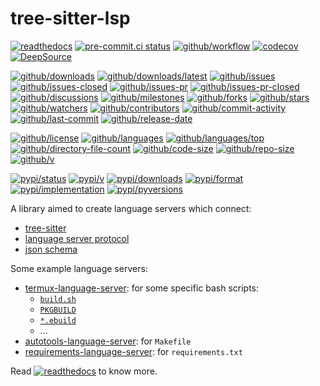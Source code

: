 # tree-sitter-lsp

[![readthedocs](https://shields.io/readthedocs/tree-sitter-lsp)](https://tree-sitter-lsp.readthedocs.io)
[![pre-commit.ci status](https://results.pre-commit.ci/badge/github/Freed-Wu/tree-sitter-lsp/main.svg)](https://results.pre-commit.ci/latest/github/Freed-Wu/tree-sitter-lsp/main)
[![github/workflow](https://github.com/Freed-Wu/tree-sitter-lsp/actions/workflows/main.yml/badge.svg)](https://github.com/Freed-Wu/tree-sitter-lsp/actions)
[![codecov](https://codecov.io/gh/Freed-Wu/tree-sitter-lsp/branch/main/graph/badge.svg)](https://codecov.io/gh/Freed-Wu/tree-sitter-lsp)
[![DeepSource](https://deepsource.io/gh/Freed-Wu/tree-sitter-lsp.svg/?show_trend=true)](https://deepsource.io/gh/Freed-Wu/tree-sitter-lsp)

[![github/downloads](https://shields.io/github/downloads/Freed-Wu/tree-sitter-lsp/total)](https://github.com/Freed-Wu/tree-sitter-lsp/releases)
[![github/downloads/latest](https://shields.io/github/downloads/Freed-Wu/tree-sitter-lsp/latest/total)](https://github.com/Freed-Wu/tree-sitter-lsp/releases/latest)
[![github/issues](https://shields.io/github/issues/Freed-Wu/tree-sitter-lsp)](https://github.com/Freed-Wu/tree-sitter-lsp/issues)
[![github/issues-closed](https://shields.io/github/issues-closed/Freed-Wu/tree-sitter-lsp)](https://github.com/Freed-Wu/tree-sitter-lsp/issues?q=is%3Aissue+is%3Aclosed)
[![github/issues-pr](https://shields.io/github/issues-pr/Freed-Wu/tree-sitter-lsp)](https://github.com/Freed-Wu/tree-sitter-lsp/pulls)
[![github/issues-pr-closed](https://shields.io/github/issues-pr-closed/Freed-Wu/tree-sitter-lsp)](https://github.com/Freed-Wu/tree-sitter-lsp/pulls?q=is%3Apr+is%3Aclosed)
[![github/discussions](https://shields.io/github/discussions/Freed-Wu/tree-sitter-lsp)](https://github.com/Freed-Wu/tree-sitter-lsp/discussions)
[![github/milestones](https://shields.io/github/milestones/all/Freed-Wu/tree-sitter-lsp)](https://github.com/Freed-Wu/tree-sitter-lsp/milestones)
[![github/forks](https://shields.io/github/forks/Freed-Wu/tree-sitter-lsp)](https://github.com/Freed-Wu/tree-sitter-lsp/network/members)
[![github/stars](https://shields.io/github/stars/Freed-Wu/tree-sitter-lsp)](https://github.com/Freed-Wu/tree-sitter-lsp/stargazers)
[![github/watchers](https://shields.io/github/watchers/Freed-Wu/tree-sitter-lsp)](https://github.com/Freed-Wu/tree-sitter-lsp/watchers)
[![github/contributors](https://shields.io/github/contributors/Freed-Wu/tree-sitter-lsp)](https://github.com/Freed-Wu/tree-sitter-lsp/graphs/contributors)
[![github/commit-activity](https://shields.io/github/commit-activity/w/Freed-Wu/tree-sitter-lsp)](https://github.com/Freed-Wu/tree-sitter-lsp/graphs/commit-activity)
[![github/last-commit](https://shields.io/github/last-commit/Freed-Wu/tree-sitter-lsp)](https://github.com/Freed-Wu/tree-sitter-lsp/commits)
[![github/release-date](https://shields.io/github/release-date/Freed-Wu/tree-sitter-lsp)](https://github.com/Freed-Wu/tree-sitter-lsp/releases/latest)

[![github/license](https://shields.io/github/license/Freed-Wu/tree-sitter-lsp)](https://github.com/Freed-Wu/tree-sitter-lsp/blob/main/LICENSE)
[![github/languages](https://shields.io/github/languages/count/Freed-Wu/tree-sitter-lsp)](https://github.com/Freed-Wu/tree-sitter-lsp)
[![github/languages/top](https://shields.io/github/languages/top/Freed-Wu/tree-sitter-lsp)](https://github.com/Freed-Wu/tree-sitter-lsp)
[![github/directory-file-count](https://shields.io/github/directory-file-count/Freed-Wu/tree-sitter-lsp)](https://github.com/Freed-Wu/tree-sitter-lsp)
[![github/code-size](https://shields.io/github/languages/code-size/Freed-Wu/tree-sitter-lsp)](https://github.com/Freed-Wu/tree-sitter-lsp)
[![github/repo-size](https://shields.io/github/repo-size/Freed-Wu/tree-sitter-lsp)](https://github.com/Freed-Wu/tree-sitter-lsp)
[![github/v](https://shields.io/github/v/release/Freed-Wu/tree-sitter-lsp)](https://github.com/Freed-Wu/tree-sitter-lsp)

[![pypi/status](https://shields.io/pypi/status/tree-sitter-lsp)](https://pypi.org/project/tree-sitter-lsp/#description)
[![pypi/v](https://shields.io/pypi/v/tree-sitter-lsp)](https://pypi.org/project/tree-sitter-lsp/#history)
[![pypi/downloads](https://shields.io/pypi/dd/tree-sitter-lsp)](https://pypi.org/project/tree-sitter-lsp/#files)
[![pypi/format](https://shields.io/pypi/format/tree-sitter-lsp)](https://pypi.org/project/tree-sitter-lsp/#files)
[![pypi/implementation](https://shields.io/pypi/implementation/tree-sitter-lsp)](https://pypi.org/project/tree-sitter-lsp/#files)
[![pypi/pyversions](https://shields.io/pypi/pyversions/tree-sitter-lsp)](https://pypi.org/project/tree-sitter-lsp/#files)

A library aimed to create language servers which connect:

- [tree-sitter](https://tree-sitter.github.io/tree-sitter/)
- [language server protocol](https://microsoft.github.io/language-server-protocol/specifications/specification-current)
- [json schema](https://json-schema.org/specification)

Some example language servers:

- [termux-language-server](https://github.com/termux/termux-language-server/):
  for some specific bash scripts:
  - [`build.sh`](https://github.com/termux/termux-packages/wiki/Creating-new-package)
  - [`PKGBUILD`](https://wiki.archlinux.org/title/PKGBUILD)
  - [`*.ebuild`](https://dev.gentoo.org/~zmedico/portage/doc/man/ebuild.5.html)
  - ...
- [autotools-language-server](https://github.com/Freed-Wu/autotools-language-server/):
  for `Makefile`
- [requirements-language-server](https://github.com/Freed-Wu/requirements-language-server/):
  for `requirements.txt`

Read
[![readthedocs](https://shields.io/readthedocs/tree-sitter-lsp)](https://tree-sitter-lsp.readthedocs.io)
to know more.
